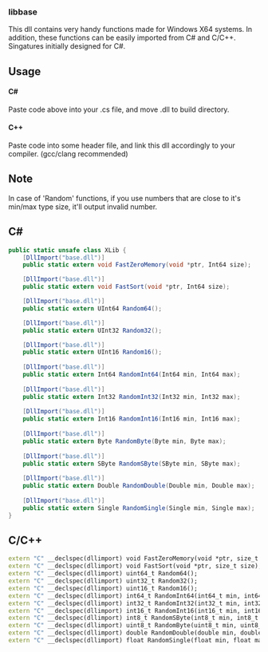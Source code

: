 ### libbase
This dll contains very handy functions made for Windows X64 systems. In addition, these functions can be easily imported from C# and C/C++.
Singatures initially designed for C#.

## Usage
#### C#
Paste code above into your .cs file, and move .dll to build directory.

#### C++
Paste code into some header file, and link this dll accordingly to your compiler. (gcc/clang recommended)

## Note
In case of 'Random' functions, if you use numbers that are close to it's min/max type size, it'll output invalid number.

## C#
```csharp
public static unsafe class XLib {
    [DllImport("base.dll")]
    public static extern void FastZeroMemory(void *ptr, Int64 size);

    [DllImport("base.dll")]
    public static extern void FastSort(void *ptr, Int64 size);

    [DllImport("base.dll")]
    public static extern UInt64 Random64();

    [DllImport("base.dll")]
    public static extern UInt32 Random32();

    [DllImport("base.dll")]
    public static extern UInt16 Random16();
    
    [DllImport("base.dll")]
    public static extern Int64 RandomInt64(Int64 min, Int64 max);
    
    [DllImport("base.dll")]
    public static extern Int32 RandomInt32(Int32 min, Int32 max);
        
    [DllImport("base.dll")]
    public static extern Int16 RandomInt16(Int16 min, Int16 max);
    
    [DllImport("base.dll")]
    public static extern Byte RandomByte(Byte min, Byte max);
    
    [DllImport("base.dll")]
    public static extern SByte RandomSByte(SByte min, SByte max);
    
    [DllImport("base.dll")]
    public static extern Double RandomDouble(Double min, Double max);
    
    [DllImport("base.dll")]
    public static extern Single RandomSingle(Single min, Single max);
}
```

## C/C++
```cpp
extern "C" __declspec(dllimport) void FastZeroMemory(void *ptr, size_t size);
extern "C" __declspec(dllimport) void FastSort(void *ptr, size_t size);
extern "C" __declspec(dllimport) uint64_t Random64();
extern "C" __declspec(dllimport) uint32_t Random32();
extern "C" __declspec(dllimport) uint16_t Random16();
extern "C" __declspec(dllimport) int64_t RandomInt64(int64_t min, int64_t max);
extern "C" __declspec(dllimport) int32_t RandomInt32(int32_t min, int32_t max);
extern "C" __declspec(dllimport) int16_t RandomInt16(int16_t min, int16_t max);
extern "C" __declspec(dllimport) int8_t RandomSByte(int8_t min, int8_t max);
extern "C" __declspec(dllimport) uint8_t RandomByte(uint8_t min, uint8_t max);
extern "C" __declspec(dllimport) double RandomDouble(double min, double max);
extern "C" __declspec(dllimport) float RandomSingle(float min, float max);
```
